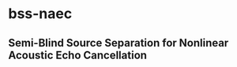 <!--
 * @Author: your name
 * @Date: 2022-02-21 22:48:57
 * @LastEditTime: 2022-02-22 00:40:34
 * @LastEditors: your name
 * @Description: 打开koroFileHeader查看配置 进行设置: https://github.com/OBKoro1/koro1FileHeader/wiki/%E9%85%8D%E7%BD%AE
 * @FilePath: /bss-naec/README.md
-->
# bss-naec
## Semi-Blind Source Separation for Nonlinear Acoustic Echo Cancellation
